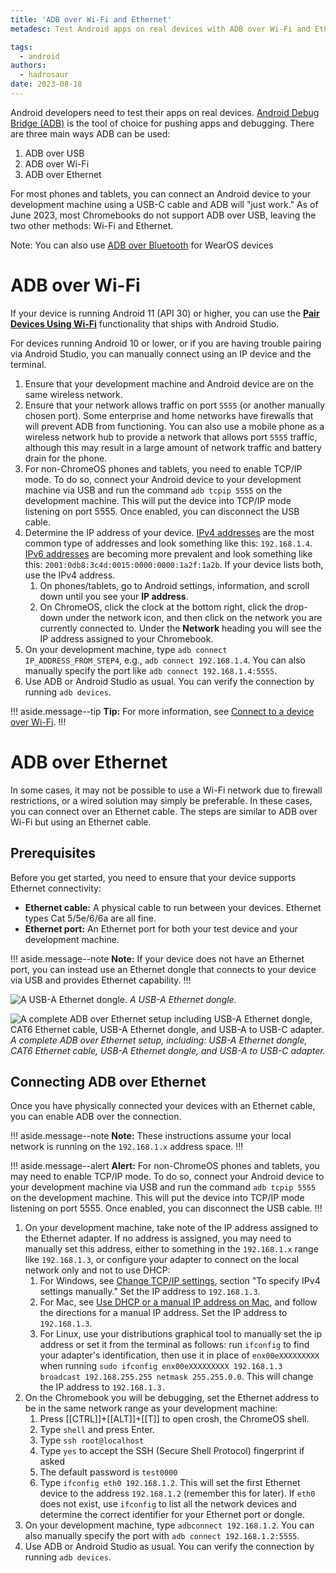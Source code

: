 ```yaml
---
title: 'ADB over Wi-Fi and Ethernet'
metadesc: Test Android apps on real devices with ADB over Wi-Fi and Ethernet.

tags:
  - android
authors:
  - hadrosaur
date: 2023-08-18
---
```


Android developers need to test their apps on real devices. [Android Debug Bridge (ADB)](https://developer.android.com/tools/adb) is the tool of choice for pushing apps and debugging. There are three main ways ADB can be used:

1.  ADB over USB
1.  ADB over Wi-Fi
1.  ADB over Ethernet

For most phones and tablets, you can connect an Android device to your development machine using a USB-C cable and ADB will "just work." As of June 2023, most Chromebooks do not support ADB over USB, leaving the two other methods: Wi-Fi and Ethernet.

Note: You can also use [ADB over Bluetooth](https://developer.android.com/training/wearables/get-started/debugging) for WearOS devices

# ADB over Wi-Fi

If your device is running Android 11 (API 30) or higher, you can use the [**Pair Devices Using Wi-Fi**](https://developer.android.com/tools/adb#connect-to-a-device-over-wi-fi) functionality that ships with Android Studio.

For devices running Android 10 or lower, or if you are having trouble pairing via Android Studio, you can manually connect using an IP device and the terminal.

1.  Ensure that your development machine and Android device are on the same wireless network.
1.  Ensure that your network allows traffic on port `5555` (or another manually chosen port). Some enterprise and home networks have firewalls that will prevent ADB from functioning. You can also use a mobile phone as a wireless network hub to provide a network that allows port `5555` traffic, although this may result in a large amount of network traffic and battery drain for the phone.
1.  For non-ChromeOS phones and tablets, you need to enable TCP/IP mode. To do so, connect your Android device to your development machine via USB and run the command `adb tcpip 5555` on the development machine. This will put the device into TCP/IP mode listening on port 5555. Once enabled, you can disconnect the USB cable.
1.  Determine the IP address of your device. [IPv4 addresses](https://en.wikipedia.org/wiki/Internet_Protocol_version_4) are the most common type of addresses and look something like this: `192.168.1.4`. [IPv6 addresses](https://en.wikipedia.org/wiki/IPv6_address) are becoming more prevalent and look something like this: `2001:0db8:3c4d:0015:0000:0000:1a2f:1a2b`. If your device lists both, use the IPv4 address.
    1.  On phones/tablets, go to Android settings, information, and scroll down until you see your **IP address**.
    1.  On ChromeOS, click the clock at the bottom right, click the drop-down under the network icon, and then click on the network you are currently connected to. Under the **Network** heading you will see the IP address assigned to your Chromebook.
1.  On your development machine, type `adb connect IP_ADDRESS_FROM_STEP4`, e.g., `adb connect 192.168.1.4`. You can also manually specify the port like `adb connect 192.168.1.4:5555`.
1.  Use ADB or Android Studio as usual. You can verify the connection by running `adb devices`.

!!! aside.message--tip
**Tip:** For more information, see [Connect to a device over Wi-Fi](https://developer.android.com/tools/adb#wireless).
!!!

# ADB over Ethernet

In some cases, it may not be possible to use a Wi-Fi network due to firewall restrictions, or a wired solution may simply be preferable. In these cases, you can connect over an Ethernet cable. The steps are similar to ADB over Wi-Fi but using an Ethernet cable.

## Prerequisites

Before you get started, you need to ensure that your device supports Ethernet connectivity:

- **Ethernet cable:** A physical cable to run between your devices. Ethernet types Cat 5/5e/6/6a are all fine.
- **Ethernet port:** An Ethernet port for both your test device and your development machine.

!!! aside.message--note
**Note:** If your device does not have an Ethernet port, you can instead use an Ethernet dongle that connects to your device via USB and provides Ethernet capability.
!!!

![A USB-A Ethernet dongle.](ix://android/adb/ethernet.jpg)
_A USB-A Ethernet dongle._

![A complete ADB over Ethernet setup including USB-A Ethernet dongle, CAT6 Ethernet cable, USB-A Ethernet dongle, and USB-A to USB-C adapter.](ix://android/adb/double-ethernet.jpg)
_A complete ADB over Ethernet setup, including: USB-A Ethernet dongle, CAT6 Ethernet cable, USB-A Ethernet dongle, and USB-A to USB-C adapter._

## Connecting ADB over Ethernet

Once you have physically connected your devices with an Ethernet cable, you can enable ADB over the connection.

!!! aside.message--note
**Note:** These instructions assume your local network is running on the `192.168.1.x` address space.
!!!

!!! aside.message--alert
**Alert:** For non-ChromeOS phones and tablets, you may need to enable TCP/IP mode. To do so, connect your Android device to your development machine via USB and run the command `adb tcpip 5555` on the development machine. This will put the device into TCP/IP mode listening on port 5555. Once enabled, you can disconnect the USB cable.
!!!

1.  On your development machine, take note of the IP address assigned to the Ethernet adapter. If no address is assigned, you may need to manually set this address, either to something in the `192.168.1.x` range like `192.168.1.3`, or configure your adapter to connect on the local network only and not to use DHCP:
    1.  For Windows, see [Change TCP/IP settings](https://support.microsoft.com/en-us/windows/change-tcp-ip-settings-bd0a07af-15f5-cd6a-363f-ca2b6f391ace), section "To specify IPv4 settings manually." Set the IP address to `192.168.1.3`.
    1.  For Mac, see [Use DHCP or a manual IP address on Mac](https://support.apple.com/guide/mac-help/use-dhcp-or-a-manual-ip-address-on-mac-mchlp2718/mac), and follow the directions for a manual IP address. Set the IP address to `192.168.1.3`.
    1.  For Linux, use your distributions graphical tool to manually set the ip address or set it from the terminal as follows: run `ifconfig` to find your adapter's identification, then use it in place of `enx00eXXXXXXXXX` when running `sudo ifconfig enx00eXXXXXXXXX 192.168.1.3 broadcast 192.168.255.255 netmask 255.255.0.0`. This will change the IP address to `192.168.1.3.`
1.  On the Chromebook you will be debugging, set the Ethernet address to be in the same network range as your development machine:
    1.  Press [[CTRL]]+[[ALT]]+[[T]] to open crosh, the ChromeOS shell.
    1.  Type `shell` and press Enter.
    1.  Type `ssh root@localhost`
    1.  Type `yes` to accept the SSH (Secure Shell Protocol) fingerprint if asked
    1.  The default password is `test0000`
    1.  Type `ifconfig eth0 192.168.1.2`. This will set the first Ethernet device to the address `192.168.1.2` (remember this for later). If `eth0` does not exist, use `ifconfig` to list all the network devices and determine the correct identifier for your Ethernet port or dongle.
1.  On your development machine, type `adbconnect 192.168.1.2`. You can also manually specify the port with `adb connect 192.168.1.2:5555`.
1.  Use ADB or Android Studio as usual. You can verify the connection by running `adb devices`.
